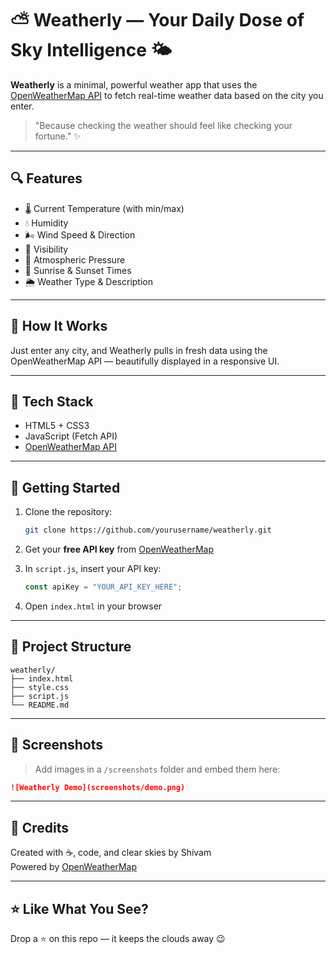 
# ⛅ Weatherly — Your Daily Dose of Sky Intelligence 🌤️

**Weatherly** is a minimal, powerful weather app that uses the [OpenWeatherMap API](https://openweathermap.org/api) to fetch real-time weather data based on the city you enter.

> "Because checking the weather should feel like checking your fortune." ✨

---

## 🔍 Features

- 🌡️ Current Temperature (with min/max)
- 💧 Humidity
- 🌬️ Wind Speed & Direction
- 🔭 Visibility
- 🔼 Atmospheric Pressure
- 🌅 Sunrise & Sunset Times
- 🌦️ Weather Type & Description

---

## 🎯 How It Works

Just enter any city, and Weatherly pulls in fresh data using the OpenWeatherMap API — beautifully displayed in a responsive UI.

---

## 🧠 Tech Stack

- HTML5 + CSS3
- JavaScript (Fetch API)
- [OpenWeatherMap API](https://openweathermap.org/api)

---

## 🚀 Getting Started

1. Clone the repository:
   ```bash
   git clone https://github.com/yourusername/weatherly.git
   ```

2. Get your **free API key** from [OpenWeatherMap](https://openweathermap.org/api)

3. In `script.js`, insert your API key:
   ```js
   const apiKey = "YOUR_API_KEY_HERE";
   ```

4. Open `index.html` in your browser

---

## 📂 Project Structure

```
weatherly/
├── index.html
├── style.css
├── script.js
└── README.md
```

---

## 📸 Screenshots

> Add images in a `/screenshots` folder and embed them here:
```md
![Weatherly Demo](screenshots/demo.png)
```

---

## 🙌 Credits

Created with ☕, code, and clear skies by Shivam  
Powered by [OpenWeatherMap](https://openweathermap.org/api)

---

## ⭐ Like What You See?

Drop a ⭐ on this repo — it keeps the clouds away 😉
